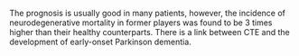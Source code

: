 The prognosis is usually good in many patients, however, the incidence of neurodegenerative mortality in former players was found to be 3 times higher than their healthy counterparts. There is a link between CTE and the development of early-onset Parkinson dementia.